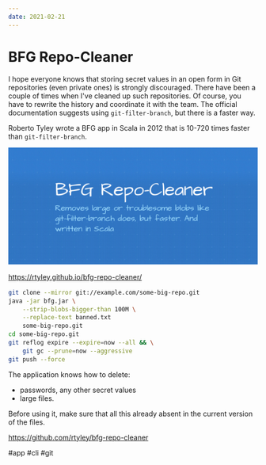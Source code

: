 ```yaml
---
date: 2021-02-21
---
```


# BFG Repo-Cleaner

I hope everyone knows that storing secret values in an open form in Git repositories (even private ones) is strongly discouraged. There have been a couple of times when I've cleaned up such repositories. Of course, you have to rewrite the history and coordinate it with the team. The official documentation suggests using `git-filter-branch`, but there is a faster way.

Roberto Tyley wrote a BFG app in Scala in 2012 that is 10-720 times faster than `git-filter-branch`.

![BFG Cleaner](bfg.png)

https://rtyley.github.io/bfg-repo-cleaner/

```bash
git clone --mirror git://example.com/some-big-repo.git
java -jar bfg.jar \
    --strip-blobs-bigger-than 100M \
    --replace-text banned.txt
    some-big-repo.git
cd some-big-repo.git
git reflog expire --expire=now --all && \
    git gc --prune=now --aggressive
git push --force
```

The application knows how to delete:

- passwords, any other secret values
- large files.

Before using it, make sure that all this already absent in the current version of the files.

https://github.com/rtyley/bfg-repo-cleaner

#app #cli #git
